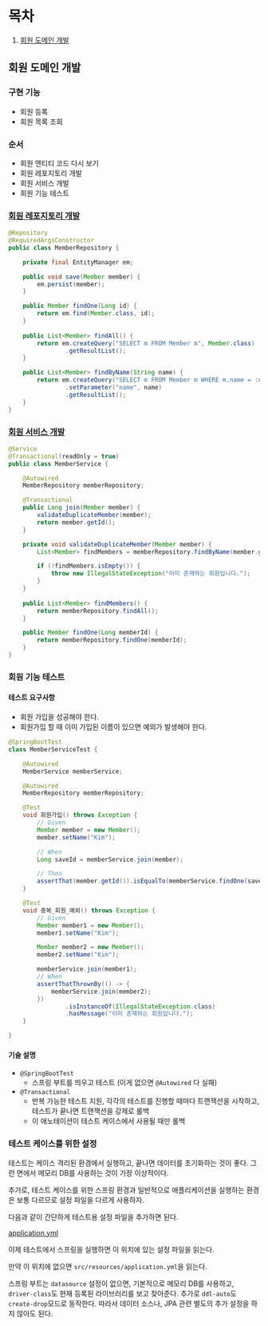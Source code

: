 # 목차
1. [회원 도메인 개발](#회원-도메인-개발)
## 회원 도메인 개발
### 구현 기능
- 회원 등록
- 회원 목록 조회

### 순서
- 회원 엔티티 코드 다시 보기
- 회원 레포지토리 개발
- 회원 서비스 개발
- 회원 기능 테스트

### [회원 레포지토리 개발](..%2F..%2Fsrc%2Fmain%2Fjava%2Fddangme%2Fjpa%2Frepository%2FMemberRepository.java)
```java
@Repository
@RequiredArgsConstructor
public class MemberRepository {

    private final EntityManager em;

    public void save(Member member) {
        em.persist(member);
    }

    public Member findOne(Long id) {
        return em.find(Member.class, id);
    }
    
    public List<Member> findAll() {
        return em.createQuery("SELECT m FROM Member m", Member.class)
                .getResultList();
    }

    public List<Member> findByName(String name) {
        return em.createQuery("SELECT m FROM Member m WHERE m.name = :name", Member.class)
                .setParameter("name", name)
                .getResultList();
    }
}
```

### [회원 서비스 개발](..%2F..%2Fsrc%2Fmain%2Fjava%2Fddangme%2Fjpa%2Fservice%2FMemberService.java)
```java
@Service
@Transactional(readOnly = true)
public class MemberService {

    @Autowired
    MemberRepository memberRepository;

    @Transactional
    public Long join(Member member) {
        validateDuplicateMember(member);
        return member.getId();
    }

    private void validateDuplicateMember(Member member) {
        List<Member> findMembers = memberRepository.findByName(member.getName());

        if (!findMembers.isEmpty()) {
            throw new IllegalStateException("이미 존재하는 회원입니다.");
        }
    }
    
    public List<Member> findMembers() {
        return memberRepository.findAll();
    }

    public Member findOne(Long memberId) {
        return memberRepository.findOne(memberId);
    }
}
```

### 회원 기능 테스트
#### 테스트 요구사항
- 회원 가입을 성공해야 한다.
- 회원가입 할 때 이미 가입된 이름이 있으면 예외가 발생해야 한다.
```java
@SpringBootTest
class MemberServiceTest {

    @Autowired
    MemberService memberService;

    @Autowired
    MemberRepository memberRepository;

    @Test
    void 회원가입() throws Exception {
        // Given
        Member member = new Member();
        member.setName("Kim");

        // When
        Long saveId = memberService.join(member);

        // Then
        assertThat(member.getId()).isEqualTo(memberService.findOne(saveId).getId());
    }

    @Test
    void 중복_회원_예외() throws Exception {
        // Given
        Member member1 = new Member();
        member1.setName("Kim");

        Member member2 = new Member();
        member2.setName("Kim");

        memberService.join(member1);
        // When
        assertThatThrownBy(() -> {
            memberService.join(member2);
        })
                .isInstanceOf(IllegalStateException.class)
                .hasMessage("이미 존재하는 회원입니다.");
    }

}
```

#### 기술 설명
- `@SpringBootTest`
  - 스프링 부트를 띄우고 테스트 (이게 없으면 `@Autowired` 다 실패)
- `@Transactional`
  - 반복 가능한 테스트 지원, 각각의 테스트를 진행할 때마다 트랜잭션을 시작하고, 테스트가 끝나면 트랜잭션을 강제로 롤백
  - 이 애노테이션이 테스트 케이스에서 사용될 때만 롤백

### 테스트 케이스를 위한 설정
테스트는 케이스 격리된 환경에서 실행하고, 끝나면 데이터를 초기화하는 것이 좋다.
그런 면에서 메모리 DB를 사용하는 것이 가장 이상적이다.

추가로, 테스트 케이스를 위한 스프링 환경과 일반적으로 애플리케이션을 실행하는 환경은 보통 다르므로 설정 파일을 다르게 사용하자.

다음과 같이 간단하게 테스트용 설정 파일을 추가하면 된다.

[application.yml](..%2F..%2Fsrc%2Ftest%2Fresources%2Fapplication.yml)

이제 테스트에서 스프링을 실행하면 이 위치에 있는 설정 파일을 읽는다.

만약 이 위치에 없으면 `src/resources/application.yml`을 읽는다.

스프링 부트는 `datasource` 설정이 없으면, 기본적으로 메모리 DB를 사용하고, `driver-class`도 현재 등록된 라이브러리를 보고 찾아준다.
추가로 `ddl-auto`도 `create-drop`모드로 동작한다. 따라서 데이터 소스나, JPA 관련 별도의 추가 설정을 하지 않아도 된다.